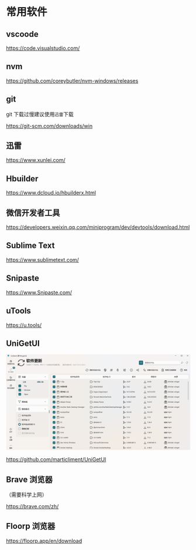 # 常用软件

## vscoode

https://code.visualstudio.com/

## nvm

https://github.com/coreybutler/nvm-windows/releases

## git

git 下载过慢建议使用`迅雷`下载

https://git-scm.com/downloads/win

## 迅雷

https://www.xunlei.com/

## Hbuilder

https://www.dcloud.io/hbuilderx.html

## 微信开发者工具

https://developers.weixin.qq.com/miniprogram/dev/devtools/download.html

## Sublime Text

https://www.sublimetext.com/

## Snipaste

https://www.Snipaste.com/

## uTools

https://u.tools/

## UniGetUI

<img src="./img/UniGetUI.png">

https://github.com/marticliment/UniGetUI

## Brave 浏览器

（需要科学上网）

https://brave.com/zh/

## Floorp 浏览器

https://floorp.app/en/download
